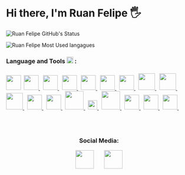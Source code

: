 # Hi there, I'm Ruan Felipe 🖐️ 

![Ruan Felipe GitHub's Status](https://github-readme-stats.vercel.app/api?username=ruanfelipe7&show_icons=true&title_color=4169E1&icon_color=4169E1&text_color=bfbfbf&bg_color=151515)

![Ruan Felipe Most Used langagues](https://github-readme-stats-anuraghazra1.vercel.app/api/top-langs/?username=ruanfelipe7&layout=compact&show_icons=true&title_color=4169E1&icon_color=4169E1&text_color=9f9f9f&bg_color=151515)

### Language and Tools <img src="https://i.giphy.com/media/WFZvB7VIXBgiz3oDXE/giphy.webp" width="18px"> :
<h3></h3>
<a href="https://www.learn-c.org/"> <img src="https://images-na.ssl-images-amazon.com/images/I/51NyeIYt71L.png" width = "40"/></a>&nbsp; 
<a href="https://www.java.com/pt-BR/"> <img src="https://cdn.iconscout.com/icon/free/png-512/java-43-569305.png" width = "40"/> </a>&nbsp;
<a href="https://www.learncpp.com/"> <img src="https://cdn.iconscout.com/icon/free/png-512/c-programming-569564.png" width = "40"/> </a>&nbsp;
<a href="https://www.python.org/"> <img src="https://cdn.icon-icons.com/icons2/1508/PNG/512/python_104451.png" width = "40"/> </a>&nbsp;
<a href="https://git-scm.com/"> <img src="https://upload.wikimedia.org/wikipedia/commons/thumb/3/3f/Git_icon.svg/1024px-Git_icon.svg.png" width = "40"/> </a>&nbsp;
<a href="https://nodejs.org/en/"> <img src="https://cdn.iconscout.com/icon/free/png-512/node-js-1-1174935.png" width = "40"/> </a>&nbsp;
<a href="https://www.learn-html.org/"> <img src="https://cdn.icon-icons.com/icons2/2107/PNG/512/file_type_html_icon_130541.png" width = "40"/> </a>&nbsp;
<a href="https://www.learn-js.org/"> <img src="https://pcodinomebzero.neocities.org/Imagens/javascript1.png" width = "45"/> </a>&nbsp;
<a href="https://www.w3schools.com/css/"> <img src="https://cdn.icon-icons.com/icons2/2415/PNG/512/css_plain_logo_icon_146573.png" width = "45"/> </a>&nbsp;
<a href="https://pt-br.reactjs.org/"> <img src="https://pics.freeicons.io/uploads/icons/png/8575147831553750379-512.png" width = "45"/> </a>&nbsp;
<a href="https://handlebarsjs.com/"> <img src="https://cdn.iconscout.com/icon/free/png-512/handlebars-1-285290.png" width = "40"/> </a>&nbsp;
<a href="https://getbootstrap.com/"> <img src="https://freepikpsd.com/media/2019/10/bootstrap-logo-png-1-Transparent-Images-Free.png" width = "40"/> </a>&nbsp;
<a href="https://www.markdownguide.org/"> <img src="https://d33wubrfki0l68.cloudfront.net/f1f475a6fda1c2c4be4cac04033db5c3293032b4/513a4/assets/images/markdown-mark-white.svg" width = "50"/> </a>&nbsp;
<a href="https://www.mongodb.com/"> <img src="https://www.pngix.com/pngfile/big/511-5114835_mongodb-leaf-mongodb-leaf-512x5122x-mongodb-icon-hd.png" width = "25"/> </a>&nbsp;
<a href="https://www.mysql.com/"> <img src="https://i.pinimg.com/originals/09/7b/34/097b349ab1d78c15744c3a89ff457939.png" width = "50"/> </a>&nbsp;
<a href="https://www.arduino.cc/"> <img src="https://cdn.iconscout.com/icon/free/png-512/arduino-226072.png" width = "40"/> </a>&nbsp;
<a href="https://beagleboard.org/bone"> <img src="https://forum.beagleboard.org/uploads/default/original/2X/f/f88b6ddd233f3e7a0354031500455b1d3873dd94.png" width = "40"/> </a>&nbsp;
<a href="https://www.overleaf.com/project"> <img src="https://images.ctfassets.net/nrgyaltdicpt/6qSXAo1CYEeBn5RkKLOR64/19c74bfb9a32772e353ff25c6f0070f5/ologo_square_colour_light_bg.png" width = "40"/> </a>&nbsp;


<br><br>
<div align="center">
<h3> Social Media: </h3>
<a href="https://mail.google.com/mail/u/0/?fs=1&to=felipealmeida903@gmail.com&tf=cm"> <img src="https://cdn.icon-icons.com/icons2/2631/PNG/512/gmail_new_logo_icon_159149.png" width = "50"/></a> &nbsp; &nbsp; &nbsp;
<a href="https://www.linkedin.com/in/ruan-felipe-de-almeida-silva-46a1a2207/"> <img src="https://logospng.org/download/linkedin/logo-linkedin-icon-512.png" width = "50"/> </a>
</div>